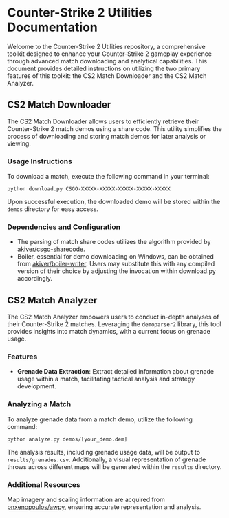 
# Counter-Strike 2 Utilities Documentation
Welcome to the Counter-Strike 2 Utilities repository, a comprehensive toolkit designed to enhance your Counter-Strike 2 gameplay experience through advanced match downloading and analytical capabilities. This document provides detailed instructions on utilizing the two primary features of this toolkit: the CS2 Match Downloader and the CS2 Match Analyzer.

## CS2 Match Downloader
The CS2 Match Downloader allows users to efficiently retrieve their Counter-Strike 2 match demos using a share code. This utility simplifies the process of downloading and storing match demos for later analysis or viewing.

### Usage Instructions
To download a match, execute the following command in your terminal:
```shell
python download.py CSGO-XXXXX-XXXXX-XXXXX-XXXXX-XXXXX
```
Upon successful execution, the downloaded demo will be stored within the `demos` directory for easy access.

### Dependencies and Configuration
* The parsing of match share codes utilizes the algorithm provided by [akiver/csgo-sharecode](https://github.com/akiver/csgo-sharecode).
* Boiler, essential for demo downloading on Windows, can be obtained from [akiver/boiler-writer](https://github.com/akiver/akiver/boiler-writer). Users may substitute this with any compiled version of their choice by adjusting the invocation within download.py accordingly.

## CS2 Match Analyzer
The CS2 Match Analyzer empowers users to conduct in-depth analyses of their Counter-Strike 2 matches. Leveraging the `demoparser2` library, this tool provides insights into match dynamics, with a current focus on grenade usage.

### Features
* **Grenade Data Extraction**: Extract detailed information about grenade usage within a match, facilitating tactical analysis and strategy development.

### Analyzing a Match
To analyze grenade data from a match demo, utilize the following command:
```shell
python analyze.py demos/[your_demo.dem]
```
The analysis results, including grenade usage data, will be output to `results/grenades.csv`. Additionally, a visual representation of grenade throws across different maps will be generated within the `results` directory.

### Additional Resources
Map imagery and scaling information are acquired from [pnxenopoulos/awpy](https://github.com/pnxenopoulos/awpy), ensuring accurate representation and analysis.